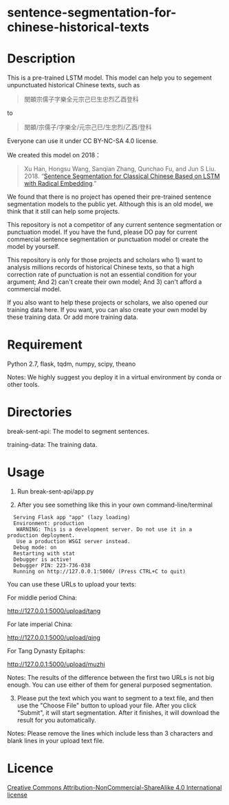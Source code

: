 # sentence-segmentation-for-chinese-historical-texts

# Description

This is a pre-trained LSTM model. This model can help you to segement unpunctuated historical Chinese texts, such as

>閔頔宗儒子字樂全元宗己巳生忠烈乙酉登科

to

>閔頔/宗儒子/字樂全/元宗己巳/生忠烈/乙酉/登科

Everyone can use it under CC BY-NC-SA 4.0 license.

We created this model on 2018： 

>  Xu Han, Hongsu Wang, Sanqian Zhang, Qunchao Fu, and Jun S Liu. 2018. “[Sentence Segmentation for Classical Chinese Based on LSTM with Radical Embedding](https://projects.iq.harvard.edu/files/cbdb/files/sentence_segmentation_for_classical_chinese_based_on_lstm_with_radical_embedding.pdf).”


We found that there is no project has opened their pre-trained sentence segmentation models to the public yet. Although this is an old model, we think that it still can help some projects.

This repository is not a competitor of any current sentence segmentation or punctuation model. If you have the fund, please DO pay for current commercial sentence segmentation or punctuation model or create the model by yourself.

This repository is only for those projects and scholars who 1) want to analysis millions records of historical Chinese texts, so that a high correction rate of punctuation is not an essential condition for your argument; And 2) can't create their own model; And 3) can't afford a commercial model.

If you also want to help these projects or scholars, we also opened our training data here. If you want, you can also create your own model by these training data. Or add more training data.

# Requirement

Python 2.7, flask, tqdm, numpy, scipy, theano

Notes: We highly suggest you deploy it in a virtual environment by conda or other tools.

# Directories

break-sent-api: The model to segment sentences.

training-data: The training data.

# Usage

1. Run break-sent-api/app.py

2. After you see something like this in your own command-line/terminal
```
  Serving Flask app "app" (lazy loading)
  Environment: production
   WARNING: This is a development server. Do not use it in a production deployment.
   Use a production WSGI server instead.
  Debug mode: on
  Restarting with stat
  Debugger is active!
  Debugger PIN: 223-736-038
  Running on http://127.0.0.1:5000/ (Press CTRL+C to quit)
```
You can use these URLs to upload your texts:

For middle period China:

http://127.0.0.1:5000/upload/tang

For late imperial China:

http://127.0.0.1:5000/upload/qing

For Tang Dynasty Epitaphs:

http://127.0.0.1:5000/upload/muzhi

Notes: The results of the difference between the first two URLs is not big enough. You can use either of them for general purposed segmentation.

3. Please put the text which you want to segment to a text file, and then use the "Choose File" button to upload your file. After you click "Submit", it will start segmentation. After it finishes, it will download the result for you automatically.

Notes: Please remove the lines which include less than 3 characters and blank lines in your upload text file.


# Licence

 [Creative Commons Attribution-NonCommercial-ShareAlike 4.0 International license](https://creativecommons.org/licenses/by-nc-sa/4.0/)
